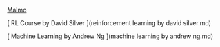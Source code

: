 [Malmo](malmo.md)

[ RL Course by David Silver ](reinforcement learning by david silver.md)

[ Machine Learning by Andrew Ng ](machine learning by andrew ng.md)

